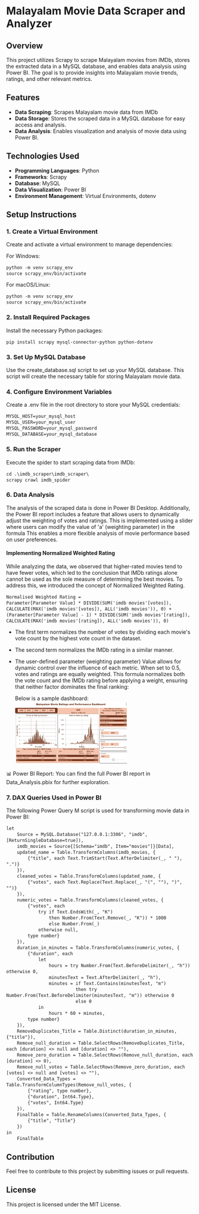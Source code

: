 # Malayalam Movie Data Scraper and Analyzer

## Overview

This project utilizes Scrapy to scrape Malayalam movies from IMDb, stores the extracted data in a MySQL database, and enables data analysis using Power BI.
The goal is to provide insights into Malayalam movie trends, ratings, and other relevant metrics.

## Features

- **Data Scraping**: Scrapes Malayalam movie data from IMDb
- **Data Storage**: Stores the scraped data in a MySQL database for easy access and analysis.
- **Data Analysis**: Enables visualization and analysis of movie data using Power BI.

## Technologies Used

- **Programming Languages**: Python
- **Frameworks**: Scrapy
- **Database**: MySQL
- **Data Visualization**: Power BI
- **Environment Management**: Virtual Environments, dotenv

## Setup Instructions

### 1. Create a Virtual Environment

Create and activate a virtual environment to manage dependencies:

For Windows:

```
python -m venv scrapy_env
source scrapy_env/bin/activate
```

For macOS/Linux:

```
python -m venv scrapy_env
source scrapy_env/bin/activate
```

### 2. Install Required Packages

Install the necessary Python packages:

```
pip install scrapy mysql-connector-python python-dotenv
```

### 3. Set Up MySQL Database

Use the create_database.sql script to set up your MySQL database.
This script will create the necessary table for storing Malayalam movie data.

### 4. Configure Environment Variables

Create a .env file in the root directory to store your MySQL credentials:

```
MYSQL_HOST=your_mysql_host
MYSQL_USER=your_mysql_user
MYSQL_PASSWORD=your_mysql_password
MYSQL_DATABASE=your_mysql_database
```

### 5. Run the Scraper

Execute the spider to start scraping data from IMDb:

```
cd .\imdb_scraper\imdb_scraper\
scrapy crawl imdb_spider
```

### 6. Data Analysis

The analysis of the scraped data is done in Power BI Desktop.
Additionally, the Power BI report includes a feature that allows users to dynamically adjust the weighting of votes and ratings.
This is implemented using a slider where users can modify the value of 'a' (weighting parameter) in the formula
This enables a more flexible analysis of movie performance based on user preferences.

#### Implementing Normalized Weighted Rating

While analyzing the data, we observed that higher-rated movies tend to have fewer votes,
which led to the conclusion that IMDb ratings alone cannot be used as the sole measure of determining the best movies.
To address this, we introduced the concept of Normalized Weighted Rating.

```
Normalised Weighted Rating =
Parameter[Parameter Value] * DIVIDE(SUM('imdb movies'[votes]), CALCULATE(MAX('imdb movies'[votes]), ALL('imdb movies')), 0) +
(Parameter[Parameter Value] - 1) * DIVIDE(SUM('imdb movies'[rating]), CALCULATE(MAX('imdb movies'[rating]), ALL('imdb movies')), 0)
```

- The first term normalizes the number of votes by dividing each movie's vote count by the highest vote count in the dataset.

- The second term normalizes the IMDb rating in a similar manner.

- The user-defined parameter (weighting parameter) Value allows for dynamic control over the influence of each metric.
  When set to 0.5, votes and ratings are equally weighted.
  This formula normalizes both the vote count and the IMDb rating before applying a weight, ensuring that neither factor dominates the final ranking:

  Below is a sample dashboard:
  <img src="DashBoard.jpg" alt="Dashboard" width="300">

📊 Power BI Report: You can find the full Power BI report in Data_Analysis.pbix for further exploration.

### 7. DAX Queries Used in Power BI

The following Power Query M script is used for transforming movie data in Power BI:

```
let
    Source = MySQL.Database("127.0.0.1:3306", "imdb", [ReturnSingleDatabase=true]),
    imdb_movies = Source{[Schema="imdb", Item="movies"]}[Data],
    updated_name = Table.TransformColumns(imdb_movies, {
        {"title", each Text.TrimStart(Text.AfterDelimiter(_, " "), ".")}
    }),
    cleaned_votes = Table.TransformColumns(updated_name, {
        {"votes", each Text.Replace(Text.Replace(_, "(", ""), ")", "")}
    }),
    numeric_votes = Table.TransformColumns(cleaned_votes, {
        {"votes", each
            try if Text.EndsWith(_, "K")
                then Number.From(Text.Remove(_, "K")) * 1000
                else Number.From(_)
            otherwise null,
        type number}
    }),
    duration_in_minutes = Table.TransformColumns(numeric_votes, {
        {"duration", each
            let
                hours = try Number.From(Text.BeforeDelimiter(_, "h")) otherwise 0,
                minutesText = Text.AfterDelimiter(_, "h"),
                minutes = if Text.Contains(minutesText, "m")
                          then try Number.From(Text.BeforeDelimiter(minutesText, "m")) otherwise 0
                          else 0
            in
                hours * 60 + minutes,
        type number}
    }),
    RemoveDuplicates_Title = Table.Distinct(duration_in_minutes, {"title"}),
    Remove_null_duration = Table.SelectRows(RemoveDuplicates_Title, each [duration] <> null and [duration] <> ""),
    Remove_zero_duration = Table.SelectRows(Remove_null_duration, each [duration] <> 0),
    Remove_null_votes = Table.SelectRows(Remove_zero_duration, each [votes] <> null and [votes] <> ""),
    Converted_Data_Types = Table.TransformColumnTypes(Remove_null_votes, {
        {"rating", type number},
        {"duration", Int64.Type},
        {"votes", Int64.Type}
    }),
    FinalTable = Table.RenameColumns(Converted_Data_Types, {
        {"title", "Title"}
    })
in
    FinalTable
```

## Contribution

Feel free to contribute to this project by submitting issues or pull requests.

## License

This project is licensed under the MIT License.
